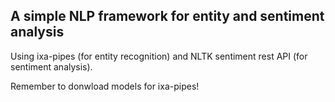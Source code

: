 ## A simple NLP framework for entity and sentiment analysis

Using ixa-pipes (for entity recognition) and NLTK sentiment rest API (for sentiment analysis).

Remember to donwload models for ixa-pipes!